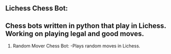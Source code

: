 Lichess Chess Bot:
--------------------
Chess bots written in python that play in Lichess.
Working on playing legal and good moves.
--------------------
1. Random Mover Chess Bot:
-Plays random moves in Lichess.

